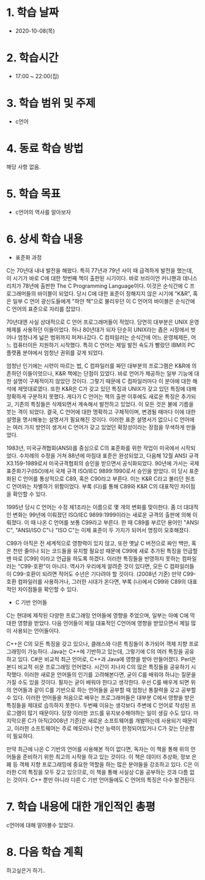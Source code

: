 # 1. 학습 날짜

* 2020-10-08(목)

# 2. 학습시간

* 17:00 ~ 22:00(집)

# 3. 학습 범위 및 주제

* c언어

# 4. 동료 학습 방법

해당 사항 없음.

# 5. 학습 목표
 *  c언어의 역사를 알아보자

# 6. 상세 학습 내용

* 표준화 과정

C는 70년대 내내 발전을 해왔다. 특히 77년과 79년 사이 때 급격하게 발전을 했는데, 이 시기가 바로 C에 대한 첫번째 책이 출판된 시기이다. 바로 브라이언 커니핸과 데니스 리치가 78년에 출판한 The C Programming Language이다. 이것은 순식간에 C 프로그래머들의 바이블이 되었다. 당시 C에 대한 표준이 정해지지 않은 시기에 "K&R", 혹은 일부 C 언어 광신도들에게 "하얀 책"으로 불리우던 이 C 언어의 바이블은 순식간에 C 언어의 표준으로 자리를 잡았다.

70년대엔 사실 상대적으로 C 언어 프로그래머들이 적었다. 당연히 대부분은 UNIX 운영체제를 사용하던 이들이었다. 허나 80년대가 되자 단순히 UNIX라는 좁은 시장에서 벗어나 엄청나게 넓은 범위까지 퍼져나갔다. C 컴파일러는 순식간에 어느 운영체제든, 어느 컴퓨터이든 지원하기 시작했다. 특히 C 언어는 제일 발전 속도가 빨랐던 IBM의 PC 플랫폼 분야에서 엄청난 권위를 갖게 되었다.

엄청난 인기에는 시련이 따르는 법, C 컴파일러를 짜던 대부분의 프로그램은 K&R에 의존하던 이들이엇으나, K&R 책에는 단점이 있었다. 바로 언어가 제공하는 일부 기능에 대한 설명이 구체적이지 않았던 것이다. 그렇기 때문에 C 컴파일러마다 이 분야에 대한 해석에 제멋대로였다. 또한 K&R은 C가 갖고 있던 특징과 UNIX가 갖고 있던 특징에 대해 정확하게 구분하지 못했다. 게다가 C 언어는 책의 출판 이후에도 새로운 특징은 추가되고, 기존의 특징들은 삭제되면서 계속해서 발전하고 있었다. 이 모든 것은 불에 기름을 붓는 격이 되었다. 결국, C 언어에 대한 명확하고 구체적이며, 변경될 때마다 이에 대한 설명을 명시해놓는 설명서가 필요해진 것이다. 이러한 표준 설명서가 없으니 C 언어에는 여러 가지 방언이 생겨서 C 언어가 갖고 있었던 확장성이라는 장점을 무색하게 만들었다.

1983년, 미국규격협회(ANSI)를 중심으로 C의 표준화를 위한 작업이 미국에서 시작되었다. 수차례의 수정을 거쳐 88년에 마침대 표준은 완성되었고, 다음해 12월 ANSI 규격 X3.159-1989로서 미국규격협회의 승인을 받으면서 공식화되었다. 90년에 가서는 국제표준화기구(ISO)에서 국제 규격 ISO/IEC 9899:1990로서 승인을 받았다. 이 당시 표준화된 C 언어를 통상적으로 C89, 혹은 C90라고 부른다. 이는 K&R C라고 불리던 원조 C 언어와는 차별하기 위함이었다. 부록 (다)를 통해 C89와 K&R C의 대표적인 차이점을 확인할 수 있다.

1995년 당시 C 언어는 수정 제1조라는 이름으로 몇 개의 변화를 맞이한다. 좀 더 대대적인 변화는 99년에 이뤄졌던 ISO/IEC 9899:1999이라는 새로운 규격의 출판에 의해 이뤄졌다. 이 때 나온 C 언어를 보통 C99라고 부른다. 한 때 C89를 부르던 용어인 "ANSI C", "ANSI/ISO C"나 "ISO C"는 이제 표준이 두 가지가 되어서 명칭이 모호해졌다.

C99가 아직은 전 세계적으로 영향력이 있지 않고, 또한 옛날 C 버전으로 짜인 백만, 혹은 천만 줄이나 되는 코드들을 유지할 필요성 때문에 C99에 새로 추가된 특징을 언급할 땐 따로 [C99] 이라고 언급을 하도록 하겠다. 이러한 특징들을 반영하지 못하는 컴파일러는 "C99-호환"이 아니다. 역사가 우리에게 알려준 것이 있다면, 모든 C 컴파일러들이 C99-호환이 되려면 적어도 수년은 기다려야 할 것이다. (2008년 기준) 만약 C99-호환 컴파일러를 사용하거나, 그러한 시대가 온다면, 부록 (나)에서 C99와 C89의 대표적인 차이점들을 확인할 수 있다.

* C 기반 언어들

C는 현대에 제작된 다양한 프로그래밍 언어들에 영향을 주었으며, 일부는 아예 C에 막대한 영향을 받았다. 다음 언어들이 제일 대표적인 C언어에 영향을 받았으면서 제일 많이 사용되는 언어들이다.

C++은 C의 모든 특징을 갖고 있으나, 클래스와 다른 특징들이 추가되어 객체 지향 프로그래밍이 가능하다.
Java는 C++에 기반하고 있는데, 그렇기에 C의 여러 특징을 공유하고 있다.
C#은 비교적 최근 언어로, C++과 Java에 영향을 받아 만들어졌다.
Perl은 본디 비교적 쉬운 프로그래밍 언어였다. 시간이 지나자 C의 많은 특징들을 공유하기 시작했다.
이러한 새로운 언어들의 인기를 고려해본다면, 굳이 C를 배워야 하냐는 질문을 가질 수도 있을 것이다. 필자는 굳이 배워야 한다고 생각한다. 우선 C를 배우게 되면 위의 언어들과 같이 C를 기반으로 하는 언어들을 공부할 때 엄청난 통찰력을 갖고 공부할 수 있다. 이러한 언어들을 처음으로 배우는 프로그래머들은 대부분 C에서 영향을 받은 특징들을 제대로 습득하지 못한다. 두번째 이유는 생각보다 주변에 C 언어로 작성된 프로그램이 많기 때문이다. 당장 이러한 코드를 유지보수해야하는 일이 생길 수도 있다. 마지막으론 C가 아직(2008년 기준)은 새로운 소프트웨어를 개발하는데 사용되기 때문이고, 이러한 소프트웨어는 주로 메모리나 연산 능력이 한정되어있거나 C가 갖는 단순함이 필요하다.

만약 최근에 나온 C 기반의 언어를 사용해본 적이 없다면, 독자는 이 책을 통해 위의 언어들을 준비하기 위한 최고의 시작을 하고 있는 것이다. 이 책은 데이터 추상화, 정보 은폐 등 객체 지향 프로그래밍에 중요한 역할을 하는 많은 분야들을 강조하고 있다. C은 이러한 C의 특징을 모두 갖고 있으므로, 이 책을 통해 사실상 C을 공부하는 것과 다름 없는 것이다. C++ 뿐만 아니라 다른 C 기반 언어들에도 C 언어의 특징은 다수 발견된다.

# 7. 학습 내용에 대한 개인적인 총평
 c언어에 대해 알아볼수 있었다.

# 8. 다음 학습 계획
하고싶은거 하기..

